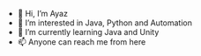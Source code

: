 - 👋 Hi, I’m Ayaz
- 👀 I’m interested in Java, Python and Automation
- 🌱 I’m currently learning Java and Unity 
- 📫 Anyone can reach me from here

<!---
msayaz/msayaz is a ✨ special ✨ repository because its `README.md` (this file) appears on your GitHub profile.
You can click the Preview link to take a look at your changes.
--->
